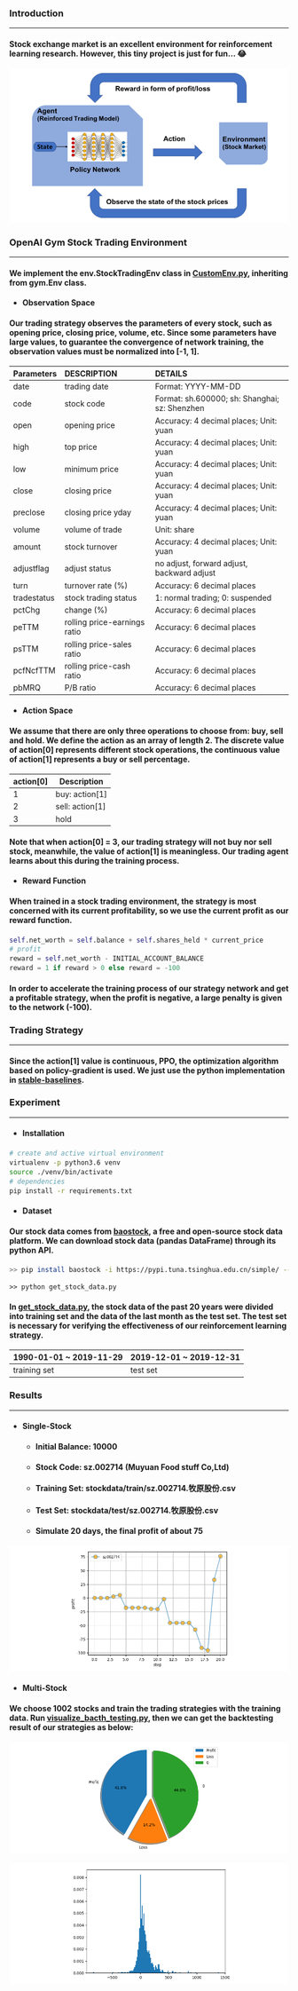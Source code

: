 ### Introduction

------

#### Stock exchange market is an excellent environment for reinforcement learning research. However, this tiny project is just for fun... 😂

<p align="center">
<img src="https://github.com/Kiiiiii123/Kiiiiii123.github.io/blob/master/images/905.png"><br/>
</p>

### OpenAI Gym Stock Trading Environment

------

#### We implement the env.StockTradingEnv class in [CustomEnv.py](https://github.com/Kiiiiii123/TradeWithRL/blob/master/env/CustomEnv.py), inheriting from gym.Env class.

- #### Observation Space

#### Our trading strategy observes the parameters of every stock, such as opening price, closing price, volume, etc. Since some parameters have large values, to guarantee the convergence of network training, the observation values must be normalized into [-1, 1].

| Parameters  | DESCRIPTION                  | DETAILS                                       |
| ----------- | :--------------------------- | :-------------------------------------------- |
| date        | trading date                 | Format: YYYY-MM-DD                            |
| code        | stock code                   | Format: sh.600000; sh: Shanghai; sz: Shenzhen |
| open        | opening price                | Accuracy: 4 decimal places; Unit: yuan        |
| high        | top price                    | Accuracy: 4 decimal places; Unit: yuan        |
| low         | minimum price                | Accuracy: 4 decimal places; Unit: yuan        |
| close       | closing price                | Accuracy: 4 decimal places; Unit: yuan        |
| preclose    | closing price yday           | Accuracy: 4 decimal places; Unit: yuan        |
| volume      | volume of trade              | Unit: share                                   |
| amount      | stock turnover               | Accuracy: 4 decimal places; Unit: yuan        |
| adjustflag  | adjust status                | no adjust, forward adjust, backward adjust    |
| turn        | turnover rate (%)            | Accuracy: 6 decimal places                    |
| tradestatus | stock trading status         | 1: normal trading; 0: suspended               |
| pctChg      | change (%)                   | Accuracy: 6 decimal places                    |
| peTTM       | rolling price-earnings ratio | Accuracy: 6 decimal places                    |
| psTTM       | rolling price-sales ratio    | Accuracy: 6 decimal places                    |
| pcfNcfTTM   | rolling price-cash ratio     | Accuracy: 6 decimal places                    |
| pbMRQ       | P/B ratio                    | Accuracy: 6 decimal places                    |

- #### Action Space


#### We assume that there are only three operations to choose from: buy, sell and hold. We define the action as an array of length 2. The discrete value of action[0] represents different stock operations, the continuous value of action[1] represents a buy or sell percentage.

| action[0] | Description |
|---|---|
| 1 | buy: action[1] |
| 2 | sell: action[1] |
| 3 | hold |

#### Note that when action[0] = 3, our trading strategy will not buy nor sell stock, meanwhile, the value of action[1] is meaningless. Our trading agent learns about this during the training process. 

- #### Reward Function

#### When trained in a stock trading environment, the strategy is most concerned with its current profitability, so we use the current profit as our reward function.

```python
self.net_worth = self.balance + self.shares_held * current_price
# profit
reward = self.net_worth - INITIAL_ACCOUNT_BALANCE
reward = 1 if reward > 0 else reward = -100
```

#### In order to accelerate the training process of our strategy network and get a profitable strategy, when the profit is negative, a large penalty is given to the network (-100).

### Trading Strategy

------

#### Since the action[1] value is continuous, PPO, the optimization algorithm based on policy-gradient is used. We just use the python implementation in  [stable-baselines](https://stable-baselines.readthedocs.io/en/master/modules/ppo2.html).

### Experiment

------

- #### Installation

```sh
# create and active virtual environment
virtualenv -p python3.6 venv
source ./venv/bin/activate
# dependencies
pip install -r requirements.txt
```

- #### Dataset


#### Our stock data comes from [baostock](http://baostock.com/baostock/index.php/%E9%A6%96%E9%A1%B5), a free and open-source stock data platform. We can download stock data (pandas DataFrame) through its python API.

```bash
>> pip install baostock -i https://pypi.tuna.tsinghua.edu.cn/simple/ --trusted-host pypi.tuna.tsinghua.edu.cn
```

```shell
>> python get_stock_data.py
```

#### In [get_stock_data.py](https://github.com/Kiiiiii123/TradeWithRL/blob/master/get_stock_data.py), the stock data of the past 20 years were divided into training set and the data of the last month as the test set. The test set is necessary for verifying the effectiveness of our reinforcement learning strategy.

| 1990-01-01 ~ 2019-11-29 | 2019-12-01 ~ 2019-12-31 |
|---|---|
| training set | test set |

### Results

------

- #### Single-Stock

  - #### Initial Balance: 10000

  - #### Stock Code: sz.002714 (Muyuan Food stuff Co,Ltd)

  - #### Training Set: stockdata/train/sz.002714.牧原股份.csv

  - #### Test Set: stockdata/test/sz.002714.牧原股份.csv

  - #### Simulate 20 days, the final profit of about 75

<p align="center">
<img src="https://github.com/Kiiiiii123/Kiiiiii123.github.io/blob/master/images/906.png"><br/>
</p>

- #### Multi-Stock

#### We choose 1002 stocks and train the trading strategies with the training data. Run [visualize_bacth_testing.py](https://github.com/Kiiiiii123/TradeWithRL/blob/master/visualize_bacth_testing.py), then we can get the backtesting result of our strategies as below:

<p align="center">
<img src="https://github.com/Kiiiiii123/Kiiiiii123.github.io/blob/master/images/907.png"><br/>
</p>
<p align="center">
<img src="https://github.com/Kiiiiii123/Kiiiiii123.github.io/blob/master/images/908.png"><br/>
</p>

